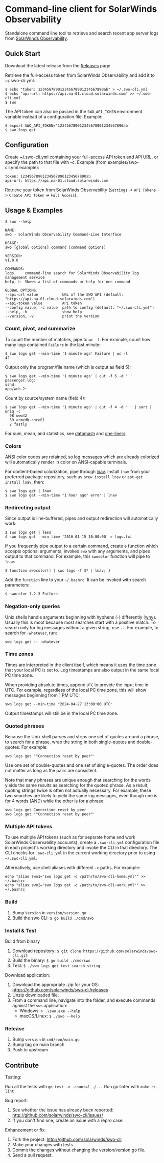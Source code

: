 # Command-line client for SolarWinds Observability

Standalone command line tool to retrieve and search recent app
server logs from [SolarWinds Observability](https://www.solarwinds.com/solarwinds-platform).

## Quick Start

Download the latest release from the [Releases](https://github.com/solarwinds/swo-cli/releases) page.

Retrieve the full-access token from SolarWinds Observability and add it to ~/.swo-cli.yml.

    $ echo "token: 123456789012345678901234567890ab" > ~/.swo-cli.yml
    $ echo "api-url: https://api.na-01.cloud.solarwinds.com" >> ~/.swo-cli.yml
    $ swo

The API token can also be passed in the `SWO_API_TOKEN`
environment variable instead of a configuration file. Example:

    $ export SWO_API_TOKEN='123456789012345678901234567890ab'
    $ swo logs get

## Configuration

Create ~/.swo-cli.yml containing your full-access API token and API URL, or specify the
path to that file with -c. Example (from
examples/swo-cli.yml.example):

    token: 123456789012345678901234567890ab
    api-url: https://api.na-01.cloud.solarwinds.com

Retrieve your token from SolarWinds Observability (`Settings` -> `API Tokens` -> `Create API Token` -> `Full Access`).

## Usage & Examples

```
$ swo --help

NAME:
swo - SolarWinds Observability Command-Line Interface

USAGE:
swo [global options] command [command options]

VERSION:
v1.0.0

COMMANDS:
logs     command-line search for SolarWinds Observability log management service
help, h  Shows a list of commands or help for one command

GLOBAL OPTIONS:
--api-url value           URL of the SWO API (default: "https://api.na-01.cloud.solarwinds.com")
--api-token value         API token
--config value, -c value  path to config (default: "~/.swo-cli.yml")
--help, -h                show help
--version, -v             print the version
```

### Count, pivot, and summarize

To count the number of matches, pipe to `wc -l`. For example, count how
many logs contained `Failure` in the last minute:

    $ swo logs get --min-time '1 minute ago' Failure | wc -l
    42

Output only the program/file name (which is output as field 5):

    $ swo logs get --min-time '1 minute ago' | cut -f 5 -d ' '
    passenger.log:
    sshd:
    app/web.2:

Count by source/system name (field 4):

    $ swo logs get --min-time '1 minute ago' | cut -f 4 -d ' ' | sort | uniq -c
      98 www42
      39 acmedb-core01
      2 fastly

For sum, mean, and statistics, see
[datamash](http://www.gnu.org/software/datamash/) and [one-liners](https://www.gnu.org/software/datamash/alternatives/).

### Colors

ANSI color codes are retained, so log messages which are already colorized
will automatically render in color on ANSI-capable terminals.

For content-based colorization, pipe through [lnav]. Install `lnav` from your
preferred package repository, such as `brew install lnav` or
`apt-get install lnav`, then:

    $ swo logs get | lnav
    $ swo logs get --min-time "1 hour ago" error | lnav

### Redirecting output

Since output is line-buffered, pipes and output redirection will automatically
work:

    $ swo logs get | less
    $ swo logs get --min-time '2016-01-15 10:00:00' > logs.txt

If you frequently pipe output to a certain command, create a function which
accepts optional arguments, invokes `swo` with any arguments, and pipes
output to that command. For example, this `swocolor` function will pipe to `lnav`:

    $ function swocolor() { swo logs -f $* | lnav; }

Add the `function` line to your `~/.bashrc`. It can be invoked with search
parameters:

    $ swocolor 1.2.3 Failure

### Negation-only queries

Unix shells handle arguments beginning with hyphens (`-`) differently
([why](http://unix.stackexchange.com/questions/11376/what-does-double-dash-mean)).
Usually this is moot because most searches start with a positive match.
To search only for log messages without a given string, use `--`. For
example, to search for `-whatever`, run:

    swo logs get -- -whatever

### Time zones

Times are interpreted in the client itself, which means it uses the time
zone that your local PC is set to. Log timestamps are also output in the
same local PC time zone.

When providing absolute times, append `UTC` to provide the input time in
UTC. For example, regardless of the local PC time zone, this will show
messages beginning from 1 PM UTC:

    swo logs get --min-time "2024-04-27 13:00:00 UTC"

Output timestamps will still be in the local PC time zone.

### Quoted phrases

Because the Unix shell parses and strips one set of quotes around a
phrase, to search for a phrase, wrap the string in both single-quotes
and double-quotes. For example:

    swo logs get '"Connection reset by peer"'

Use one set of double-quotes and one set of single-quotes. The order
does not matter as long as the pairs are consistent.

Note that many phrases are unique enough that searching for the
words yields the same results as searching for the quoted phrase. As a
result, quoting strings twice is often not actually necessary. For
example, these two searches are likely to yield the same log messages,
even though one is for 4 words (AND) while the other is for a phrase:

    swo logs get Connection reset by peer
    swo logs get '"Connection reset by peer"'

### Multiple API tokens

To use multiple API tokens (such as for separate home and work SolarWinds Observability
accounts), create a `.swo-cli.yml` configuration file in each project's
working directory and invoke the CLI in that directory. The CLI checks for
`.swo-cli.yml` in the current working directory prior to using
`~/.swo-cli.yml`.

Alternatively, use shell aliases with different `-c` paths. For example:

    echo "alias swo1='swo logs get -c /path/to/swo-cli-home.yml'" >> ~/.bashrc
    echo "alias swo2='swo logs get -c /path/to/swo-cli-work.yml'" >> ~/.bashrc


### Build

1. Bump `Version` in `version/version.go`
2. Build the swo CLI: `$ go build ./cmd/swo`

### Install & Test

Build from binary
1. Download repository: `$ git clone https://github.com/solarwinds/swo-cli.git`
2. Build the binary: `$ go build ./cmd/swo`
3. Test: `$ ./swo logs get test search string`

Download application:
1. Download the appropriate .zip for your OS: https://github.com/solarwinds/swo-cli/releases
2. Unzip downloaded file.
3. From a command line, navigate into the folder, and execute commands against the `swo` application:
   - Windows: `> .\swo.exe --help`
   - macOS/Linux: `$ ./swo --help`

### Release

1. Bump `version` in `cmd/swo/main.go`
2. Bump tag on main branch
3. Push to upstream

## Contribute

Testing:

Run all the tests with `go test -v -count=1 ./...`
Run go linter with `make ci-lint`

Bug report:

1. See whether the issue has already been reported:
   http://github.com/solarwinds/swo-cli/issues/
2. If you don't find one, create an issue with a repro case.

Enhancement or fix:

1. Fork the project:
   http://github.com/solarwinds/swo-cli
2. Make your changes with tests.
3. Commit the changes without changing the version/version.go file.
4. Send a pull request.

[Solarwinds]: https://my.na-01.cloud.solarwinds.com/
[lnav]: http://lnav.org/
[escape characters]: http://en.wikipedia.org/wiki/ANSI_escape_code#Colors
[Go]: https://go.dev/doc/install
